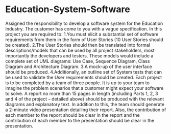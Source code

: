 # Education-System-Software

Assigned the responsibility to develop a software system for the Education Industry. 
The customer has come to you with a vague specification. In this project you are required to:
1.You must elicit a substantial set of software requirements from them in the form of User Stories (10 User Stories should be created).
2.The User Stories should then be translated into formal descriptions/models that can be used by all project stakeholders, most importantly the developers and testers. These models would include a complete set of UML diagrams: Use Case, Sequence Diagram, Class Diagram and Architecture Diagram.
3.A mock-up of the user interface should be produced.
4.Additionally, an outline set of System tests that can be used to validate the User requirements should be created.
Each project is to be completed by a team of three people. It is up to your team to imagine the problem scenarios that a customer might expect your software to solve. A report no more than 15 pages in length (including Parts 1, 2, 3 and 4 of the project – detailed above) should be produced with the relevant diagrams and explanatory text. In addition to this, the team should generate a 2-minute video presentation detailing their report. Also, the contribution of each member to the report should be clear in the report and the contribution of each member to the presentation should be clear in the presentation.
